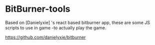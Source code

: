 # BitBurner-tools

Based on [Danielyxie] 's react based bitburner app, these are some JS scripts to use in game -to actually play the game.

https://github.com/danielyxie/bitburner

